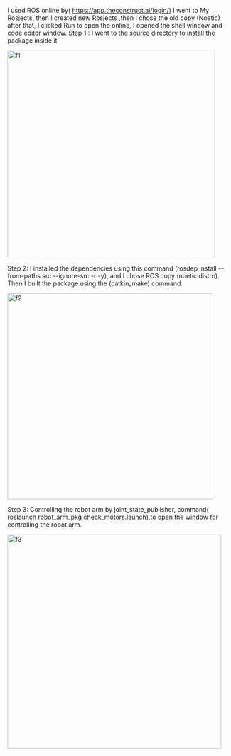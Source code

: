 I used ROS online by( https://app.theconstruct.ai/login/) I went to My Rosjects, then I created new Rosjects ,then I chose the old copy (Noetic) after that, I clicked Run to open the online, I opened the shell window and code editor window.
Step 1 : I went to the source directory to install the package inside it 

<img width="467" alt="f1" src="https://github.com/user-attachments/assets/eb84f57b-90e5-4a85-be4f-44172f73401c">

Step 2: I installed the dependencies using this command (rosdep install --from-paths src --ignore-src -r -y), and I chose ROS copy (noetic distro). Then I built the package using the (catkin_make) command.

<img width="463" alt="f2" src="https://github.com/user-attachments/assets/3bb59070-17a0-498c-a911-88a8149a8665">

Step 3: Controlling the robot arm by joint_state_publisher, command( roslaunch robot_arm_pkg check_motors.launch),to open the window for controlling the robot arm.

<img width="481" alt="f3" src="https://github.com/user-attachments/assets/145e6510-b883-4a78-bf74-2ffcd813f49d">
